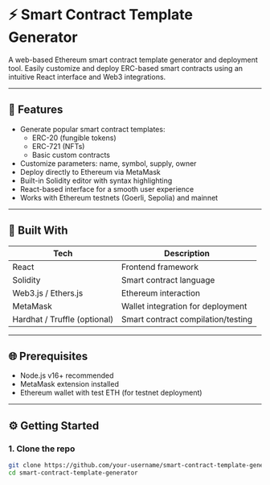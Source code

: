 # ⚡ Smart Contract Template Generator

A web-based Ethereum smart contract template generator and deployment tool. Easily customize and deploy ERC-based smart contracts using an intuitive React interface and Web3 integrations.

---

## 🚀 Features

- Generate popular smart contract templates:
  - ERC-20 (fungible tokens)
  - ERC-721 (NFTs)
  - Basic custom contracts
- Customize parameters: name, symbol, supply, owner
- Deploy directly to Ethereum via MetaMask
- Built-in Solidity editor with syntax highlighting
- React-based interface for a smooth user experience
- Works with Ethereum testnets (Goerli, Sepolia) and mainnet

---

## 🧱 Built With

| Tech             | Description                                    |
|------------------|------------------------------------------------|
| React            | Frontend framework                             |
| Solidity         | Smart contract language                        |
| Web3.js / Ethers.js | Ethereum interaction                         |
| MetaMask         | Wallet integration for deployment              |
| Hardhat / Truffle (optional) | Smart contract compilation/testing |

---

## 🌐 Prerequisites

- Node.js v16+ recommended
- MetaMask extension installed
- Ethereum wallet with test ETH (for testnet deployment)

---

## ⚙️ Getting Started

### 1. Clone the repo

```bash
git clone https://github.com/your-username/smart-contract-template-generator.git
cd smart-contract-template-generator

